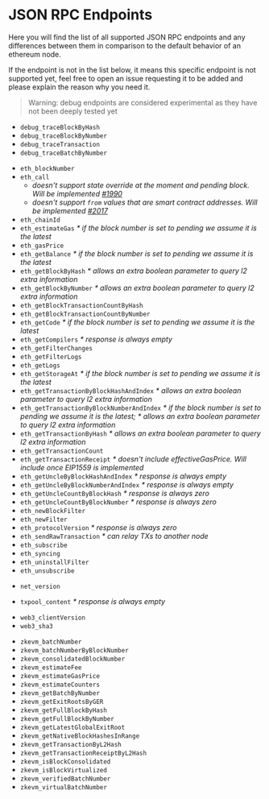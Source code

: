 # JSON RPC Endpoints

Here you will find the list of all supported JSON RPC endpoints and any differences between them in comparison to the default behavior of an ethereum node.

If the endpoint is not in the list below, it means this specific endpoint is not supported yet, feel free to open an issue requesting it to be added and please explain the reason why you need it. 

> Warning: debug endpoints are considered experimental as they have not been deeply tested yet
<!-- DEBUG -->
- `debug_traceBlockByHash`
- `debug_traceBlockByNumber`
- `debug_traceTransaction`
- `debug_traceBatchByNumber`

<!-- ETH -->
- `eth_blockNumber`
- `eth_call`
  - _doesn't support state override at the moment and pending block. Will be implemented [#1990](https://github.com/0xPolygonHermez/zkevm-node/issues/1990)_ 
  - _doesn't support `from` values that are smart contract addresses. Will be implemented [#2017](https://github.com/0xPolygonHermez/zkevm-node/issues/2017)_  
- `eth_chainId`
- `eth_estimateGas` _* if the block number is set to pending we assume it is the latest_
- `eth_gasPrice`
- `eth_getBalance` _* if the block number is set to pending we assume it is the latest_
- `eth_getBlockByHash` _* allows an extra boolean parameter to query l2 extra information_
- `eth_getBlockByNumber` _* allows an extra boolean parameter to query l2 extra information_
- `eth_getBlockTransactionCountByHash`
- `eth_getBlockTransactionCountByNumber`
- `eth_getCode` _* if the block number is set to pending we assume it is the latest_
- `eth_getCompilers` _* response is always empty_
- `eth_getFilterChanges`
- `eth_getFilterLogs`
- `eth_getLogs`
- `eth_getStorageAt` _* if the block number is set to pending we assume it is the latest_
- `eth_getTransactionByBlockHashAndIndex` _* allows an extra boolean parameter to query l2 extra information_
- `eth_getTransactionByBlockNumberAndIndex` _* if the block number is set to pending we assume it is the latest; * allows an extra boolean parameter to query l2 extra information_
- `eth_getTransactionByHash` _* allows an extra boolean parameter to query l2 extra information_
- `eth_getTransactionCount`
- `eth_getTransactionReceipt` _* doesn't include effectiveGasPrice. Will include once EIP1559 is implemented_
- `eth_getUncleByBlockHashAndIndex` _* response is always empty_
- `eth_getUncleByBlockNumberAndIndex` _* response is always empty_
- `eth_getUncleCountByBlockHash` _* response is always zero_
- `eth_getUncleCountByBlockNumber` _* response is always zero_
- `eth_newBlockFilter`
- `eth_newFilter`
- `eth_protocolVersion` _* response is always zero_
- `eth_sendRawTransaction` _* can relay TXs to another node_
- `eth_subscribe`
- `eth_syncing`
- `eth_uninstallFilter`
- `eth_unsubscribe`

<!-- NET -->
- `net_version`

<!-- TXPOOL -->
- `txpool_content` _* response is always empty_

<!-- WEB3 -->
- `web3_clientVersion`
- `web3_sha3`

<!-- ZKEVM -->
- `zkevm_batchNumber`
- `zkevm_batchNumberByBlockNumber`
- `zkevm_consolidatedBlockNumber`
- `zkevm_estimateFee`
- `zkevm_estimateGasPrice`
- `zkevm_estimateCounters`
- `zkevm_getBatchByNumber`
- `zkevm_getExitRootsByGER`
- `zkevm_getFullBlockByHash`
- `zkevm_getFullBlockByNumber`
- `zkevm_getLatestGlobalExitRoot`
- `zkevm_getNativeBlockHashesInRange`
- `zkevm_getTransactionByL2Hash`
- `zkevm_getTransactionReceiptByL2Hash`
- `zkevm_isBlockConsolidated`
- `zkevm_isBlockVirtualized`
- `zkevm_verifiedBatchNumber`
- `zkevm_virtualBatchNumber`
